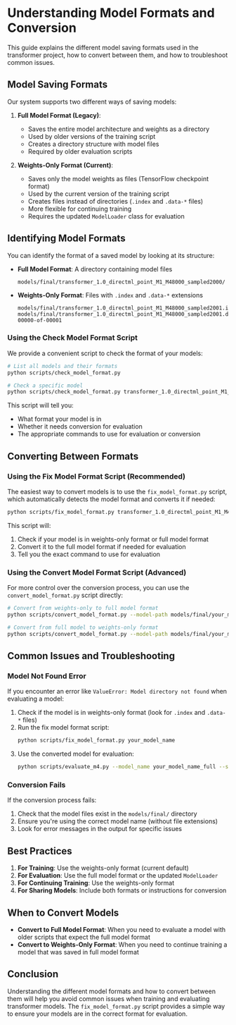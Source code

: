 # Understanding Model Formats and Conversion

This guide explains the different model saving formats used in the transformer project, how to convert between them, and how to troubleshoot common issues.

## Model Saving Formats

Our system supports two different ways of saving models:

1. **Full Model Format (Legacy)**:
   - Saves the entire model architecture and weights as a directory
   - Used by older versions of the training script
   - Creates a directory structure with model files
   - Required by older evaluation scripts

2. **Weights-Only Format (Current)**:
   - Saves only the model weights as files (TensorFlow checkpoint format)
   - Used by the current version of the training script
   - Creates files instead of directories (`.index` and `.data-*` files)
   - More flexible for continuing training
   - Requires the updated `ModelLoader` class for evaluation

## Identifying Model Formats

You can identify the format of a saved model by looking at its structure:

- **Full Model Format**: A directory containing model files
  ```
  models/final/transformer_1.0_directml_point_M1_M48000_sampled2000/
  ```

- **Weights-Only Format**: Files with `.index` and `.data-*` extensions
  ```
  models/final/transformer_1.0_directml_point_M1_M48000_sampled2001.index
  models/final/transformer_1.0_directml_point_M1_M48000_sampled2001.data-00000-of-00001
  ```

### Using the Check Model Format Script

We provide a convenient script to check the format of your models:

```bash
# List all models and their formats
python scripts/check_model_format.py

# Check a specific model
python scripts/check_model_format.py transformer_1.0_directml_point_M1_M48000_sampled2001
```

This script will tell you:
- What format your model is in
- Whether it needs conversion for evaluation
- The appropriate commands to use for evaluation or conversion

## Converting Between Formats

### Using the Fix Model Format Script (Recommended)

The easiest way to convert models is to use the `fix_model_format.py` script, which automatically detects the model format and converts it if needed:

```bash
python scripts/fix_model_format.py transformer_1.0_directml_point_M1_M48000_sampled2001
```

This script will:
1. Check if your model is in weights-only format or full model format
2. Convert it to the full model format if needed for evaluation
3. Tell you the exact command to use for evaluation

### Using the Convert Model Format Script (Advanced)

For more control over the conversion process, you can use the `convert_model_format.py` script directly:

```bash
# Convert from weights-only to full model format
python scripts/convert_model_format.py --model-path models/final/your_model_name --to-format full

# Convert from full model to weights-only format
python scripts/convert_model_format.py --model-path models/final/your_model_name --to-format weights
```

## Common Issues and Troubleshooting

### Model Not Found Error

If you encounter an error like `ValueError: Model directory not found` when evaluating a model:

1. Check if the model is in weights-only format (look for `.index` and `.data-*` files)
2. Run the fix model format script:
   ```bash
   python scripts/fix_model_format.py your_model_name
   ```
3. Use the converted model for evaluation:
   ```bash
   python scripts/evaluate_m4.py --model_name your_model_name_full --sample_size 400
   ```

### Conversion Fails

If the conversion process fails:

1. Check that the model files exist in the `models/final/` directory
2. Ensure you're using the correct model name (without file extensions)
3. Look for error messages in the output for specific issues

## Best Practices

1. **For Training**: Use the weights-only format (current default)
2. **For Evaluation**: Use the full model format or the updated `ModelLoader`
3. **For Continuing Training**: Use the weights-only format
4. **For Sharing Models**: Include both formats or instructions for conversion

## When to Convert Models

- **Convert to Full Model Format**: When you need to evaluate a model with older scripts that expect the full model format
- **Convert to Weights-Only Format**: When you need to continue training a model that was saved in full model format

## Conclusion

Understanding the different model formats and how to convert between them will help you avoid common issues when training and evaluating transformer models. The `fix_model_format.py` script provides a simple way to ensure your models are in the correct format for evaluation. 